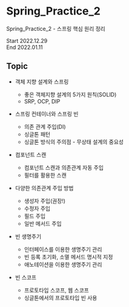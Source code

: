 # Spring_Practice_2
Spring_Practice_2 - 스프링 핵심 원리 정리

Start 2022.12.29  
End 2022.01.11

## Topic
- 객체 지향 설계와 스프링
  - 좋은 객체지향 설계의 5가지 원칙(SOLID)
  - SRP, OCP, DIP

- 스프링 컨테이너와 스프링 빈
  - 의존 관계 주입(DI)
  - 싱글톤 패턴
  - 싱글톤 방식의 주의점 - 무상태 설계의 중요성

- 컴포넌트 스캔
  - 컴포넌트 스캔과 의존관계 자동 주입
  - 필터를 활용한 스캔
 
- 다양한 의존관계 주입 방법
  - 생성자 주입(권장!)
  - 수정자 주입
  - 필드 주입
  - 일반 메서드 주입

- 빈 생명주기
  - 인터페이스를 이용한 생명주기 관리
  - 빈 등록 초기화, 소멸 메서드 명시적 지정
  - 애노테이션을 이용한 생명주기 관리

- 빈 스코프
  - 프로토타입 스코프, 웹 스코프
  - 싱글톤에서의 프로토타입 빈 사용
